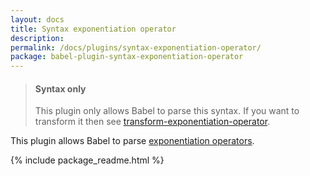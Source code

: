 ```yaml
---
layout: docs
title: Syntax exponentiation operator
description:
permalink: /docs/plugins/syntax-exponentiation-operator/
package: babel-plugin-syntax-exponentiation-operator
---
```


<blockquote class="babel-callout babel-callout-info">
  <h4>Syntax only</h4>
  <p>
    This plugin only allows Babel to parse this syntax. If you want to transform it then
    see <a href="/docs/plugins/transform-exponentiation-operator">transform-exponentiation-operator</a>.
  </p>
</blockquote>

This plugin allows Babel to parse [exponentiation operators](https://github.com/rwaldron/exponentiation-operator).

{% include package_readme.html %}
